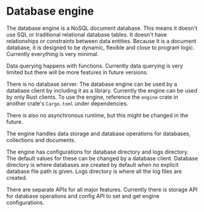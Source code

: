 # Database engine

The database engine is a NoSQL document database. This means it doesn't use SQL or traditional relational database tables. It doesn't have relationships or constraints between data entities. Because it is a document database, it is designed to be dynamic, flexible and close to program logic. Currently everything is very minimal.

Data querying happens with functions. Currently data querying is very limited but there will be more features in future versions.

There is no database server. The database engine can be used by a database client by including it as a library. Currently the engine can be used by only Rust clients. To use the engine, reference the `engine` crate in another crate's `Cargo.toml` under dependencies.

There is also no asynchronous runtime, but this might be changed in the future.

The engine handles data storage and database operations for databases, collections and documents.

The engine has configurations for database directory and logs directory. The default values for these can be changed by a database client. Database directory is where databases are created by default when no explicit database file path is given. Logs directory is where all the log files are created.

There are separate APIs for all major features. Currently there is storage API for database operations and config API to set and get engine configurations.
